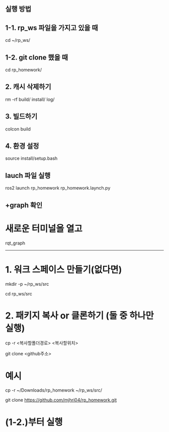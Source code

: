 ## 실행 방법

## 1-1. rp_ws 파일을 가지고 있을 때

cd ~/rp_ws/

## 1-2. git clone 했을 때

cd rp_homework/

## 2. 캐시 삭제하기

rm -rf build/ install/ log/

## 3. 빌드하기

colcon build

## 4. 환경 설정

source install/setup.bash

## lauch 파일 실행

ros2 launch rp_homework rp_homework.laynch.py

## +graph 확인

# 새로운 터미널을 열고

rqt_graph

---------------------------------------------------------

# 1. 워크 스페이스 만들기(없다면)

mkdir -p ~/rp_ws/src

cd rp_ws/src

# 2. 패키지 복사 or 클론하기 (둘 중 하나만 실행)

cp -r <복사할폴더경로> <복사할위치>
 
git clone <github주소>

# 예시

cp -r ~/Downloads/rp_homework ~/rp_ws/src/

git clone https://github.com/mjhri04/rp_homework.git

# (1-2.)부터 실행
